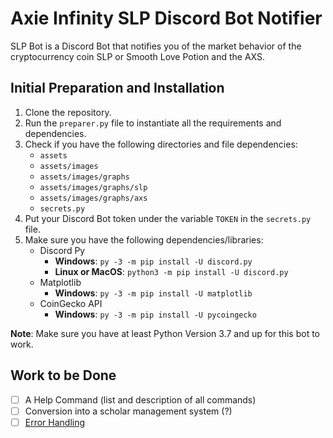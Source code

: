 # Axie Infinity SLP Discord Bot Notifier
SLP Bot is a Discord Bot that notifies you of the market behavior of the cryptocurrency coin SLP or Smooth Love Potion and the AXS.

## Initial Preparation and Installation
1. Clone the repository.
2. Run the `preparer.py` file to instantiate all the requirements and dependencies.
3. Check if you have the following directories and file dependencies:
   - `assets`
   - `assets/images`
   - `assets/images/graphs`
   - `assets/images/graphs/slp`
   - `assets/images/graphs/axs`
   - `secrets.py`
4. Put your Discord Bot token under the variable `TOKEN` in the `secrets.py` file.
5. Make sure you have the following dependencies/libraries:
   - Discord Py
     - **Windows**: `py -3 -m pip install -U discord.py`
     - **Linux or MacOS**: `python3 -m pip install -U discord.py`
   - Matplotlib
     - **Windows**: `py -3 -m pip install -U matplotlib`
   - CoinGecko API
     - **Windows**: `py -3 -m pip install -U pycoingecko`
     
**Note**: Make sure you have at least Python Version 3.7 and up for this bot to work.

## Work to be Done
- [ ] A Help Command (list and description of all commands)
- [ ] Conversion into a scholar management system (?)
- [ ] [Error Handling](https://github.com/iKairos/axie-slp-discord-bot-notifier/issues/3)
